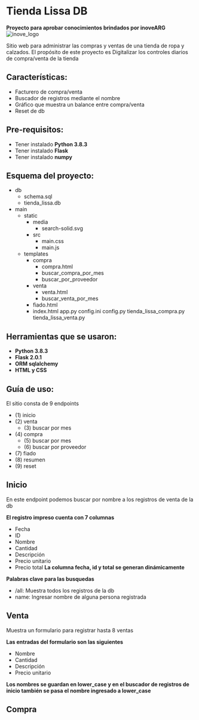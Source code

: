 # Tienda Lissa DB

**Proyecto para aprobar conocimientos brindados por inoveARG**
![inove_logo](https://inove.com.ar/wp-content/uploads/2020/03/cropped-3-1.png)

Sitio web para administrar las compras y ventas de una tienda de ropa y calzados.
El propósito de este proyecto es Digitalizar los controles diarios de compra/venta de la tienda

## Características:

- Facturero de compra/venta
- Buscador de registros mediante el nombre
- Gráfico que muestra un balance entre compra/venta
- Reset de db

## Pre-requisitos:

- Tener instalado **Python 3.8.3**
- Tener instalado **Flask**
- Tener instalado **numpy**

## Esquema del proyecto:

- db
    - schema.sql
    - tienda_lissa.db
- main
    - static
        - media
            - search-solid.svg
        - src
            - main.css
            - main.js
    - templates
        - compra
            - compra.html
            - buscar_compra_por_mes
            - buscar_por_proveedor
        - venta
            - venta.html
            - buscar_venta_por_mes
        - fiado.html
        - index.html
    app.py
    config.ini
    config.py
    tienda_lissa_compra.py
    tienda_lissa_venta.py

## Herramientas que se usaron:

- **Python 3.8.3**
- **Flask 2.0.1**
- **ORM sqlalchemy**
- **HTML y CSS**

## Guía de uso:

El sitio consta de 9 endpoints

- (1) inicio
- (2) venta
    - (3) buscar por mes
- (4) compra
    - (5) buscar por mes
    - (6) buscar por proveedor
- (7) fiado
- (8) resumen
- (9) reset

## Inicio

En este endpoint podemos buscar por nombre a los registros de venta de la db

**El registro impreso cuenta con 7 columnas**
- Fecha
- ID
- Nombre
- Cantidad
- Descripción
- Precio unitario
- Precio total
__La columna fecha, id y total se generan dinámicamente__

__Palabras clave para las busquedas__
- /all: Muestra todos los registros de la db
- name: Ingresar nombre de alguna persona registrada
<!-- Mostrar imagen de la interfaz de inicio -->

## Venta

Muestra un formulario para registrar hasta 8 ventas

**Las entradas del formulario son las siguientes**
- Nombre
- Cantidad
- Descripción
- Precio unitario

__Los nombres se guardan en lower_case y en el buscador de registros de inicio también se pasa el nombre ingresado a lower_case__
<!-- Mostrar imagen de la interfaz de inicio -->

## Compra